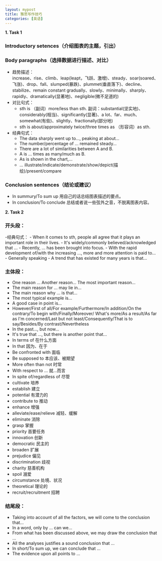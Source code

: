 ```yaml
---
layout: mypost
title: 雅思写作技巧
categories: [英语]
---
```


**1. Task 1**  
### Introductory setences（介绍图表的主题，引出）  

### Body paragraphs（选择数据进行描述、对比）
- 趋势描述：  
increase、rise、climb、leap(leapt，飞跃、激增)、steady、soar(soared、飞涨)、drop、fall、slumped(暴跌)、plummet(垂直落下)、decline、stabilize、remain constant
	gradually、slowly、minimally、sharply、rapidly、dramatically(显著地)、negligible(微不足道的)
- 对比句式：
	- sth is （副词）more/less than sth. 副词：substantial(坚实地)、considerably(相当)、significantly(显著)、a lot、far、much、somewhat(有些)、slightly、fractionally(部分地)
	- sth is about/approximately twice/three times as （形容词）as sth. 
- 经典句式：
	- The data sharply went up to…, peaking at about…
	- The number/percentage of … remained steady…
	- There are a lot of similarities between A and B.
	- A is … times as many/much as  B.
	- As is shown in the chart,…
	- … illustrate/indicate/demonstrate/show/depict(描绘)/present/compare  
    
### Conclusion sentences（结论或建议）
- In summury/To sum up   用自己的话总结图表描述的要点。
- In conclusion/To conclude  总结或者说一些弦外之音，不脱离图表内容。


**2. Task 2**  
### 开头段：
-经典句式：
	- When it comes to sth, people all agree that it plays an important role in their lives.
	- It's widely/commonly believed/acknowledged that …
	- Recently, … has been brought into focus.
	- With the rapid development of/with the increasing …, more and more attention is paid to…
	- Generally speaking
	- A trend that has existed for many years is that…  
    
### 主体段：
- One reason … Another reason… The most important reason…
- The main reason for … may lie in…
- The main reason why … is that…
- The most typical example is…
- A good case in point is…
- However/First of all/For example/Furthermore/In addition/On the contrary/To begin with/Finally/Moreover/ What's more/As a result/As far as I'm concerned/Last but not least/Consequently/That is to say/Besides/By contrast/Nevertheless
- In the past…, but now…
- It's true that …, but there is another point that…
- In terms of 在什么方面
- In that 因为、在于
- Be confronted with 面临
- Be supposed to 本应该、被期望
- More often than not 时常
- With respect to … 就…而言
- In spite of/regardless of 尽管
- cultivate 培养
- establish 建立
- potential 有潜力的
- contribute to 推动
- enhance  增强
- alleviate/ease/relieve 减轻、缓解
- eliminate 消除
- grasp 掌握
- priority 首要任务 
- innovation 创新
- democratic 民主的
- broaden 扩展
- prejudice 偏见
- discrimination 歧视
- charity 慈善机构
- spoil 溺爱
- circumstance 处境、状况
- theoretical 理论的
- recruit/recruitment 招聘  
		 
		
### 结尾段：
- Taking into account of all the factors, we will come to the conclusion that…
- In a word, only by … can we…
- From what has been discussed above, we may draw the conclusion that …
- All the analyses justifies a sound conclusion that …
- In short/To sum up, we can conclude that …
- The evidence upon all points to …

